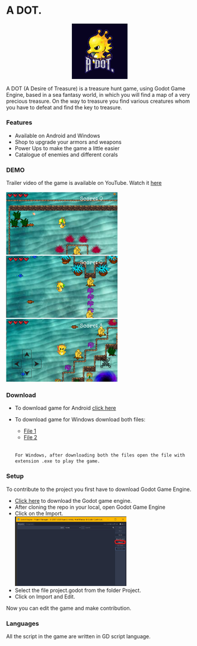 # A DOT.

<p align="center">
	<img src="/Project/Game_Icon.png" width="150px">
</p>

A DOT (A Desire of Treasure) is a treasure hunt game, using Godot Game Engine, based in a sea fantasy world, in which you will find a map of a very precious treasure. On the way to treasure you find various creatures whom you have to defeat and find the key to treasure.

### Features
- Available on Android and Windows
- Shop to upgrade your armors and weapons
- Power Ups to make the game a little easier
- Catalogue of enemies and different corals

### DEMO
Trailer video of the game is available on YouTube. Watch it [here](https://www.youtube.com/watch?v=Gh4qMadVl_s)
<br><br>
<img src="/Game_Shots/Pic1.png" width=300px>
<br>
<img src="Game_Shots/Pic2.png" width=300px>
<br>
<img src="/Game_Shots/Pic3.jpg" width=300px>

### Download
- To download game for Android [click here](https://github.com/IITian20/A-DOT/raw/master/Android/A%20DOT.apk)
- To download game for Windows download both files:
	* [File 1](https://github.com/IITian20/A-DOT/raw/master/Windows/A%20DOT.exe)
	* [File 2](https://github.com/IITian20/A-DOT/raw/master/Windows/A%20DOT.pck)
  <br>
  
  ```
  For Windows, after downloading both the files open the file with extension .exe to play the game.
  ```

### Setup
To contribute to the project you first have to download Godot Game Engine. 
- [Click here](https://godotengine.org/download) to download the Godot game engine.
- After cloning the repo in your local, open Godot Game Engine
- Click on the Import.<br><img src="/Game_Shots/Godot.jpg" width="300px"> 
- Select the file project.godot from the folder Project.
- Click on Import and Edit.

Now you can edit the game and make contribution.

### Languages
All the script in the game are written in GD script language.


